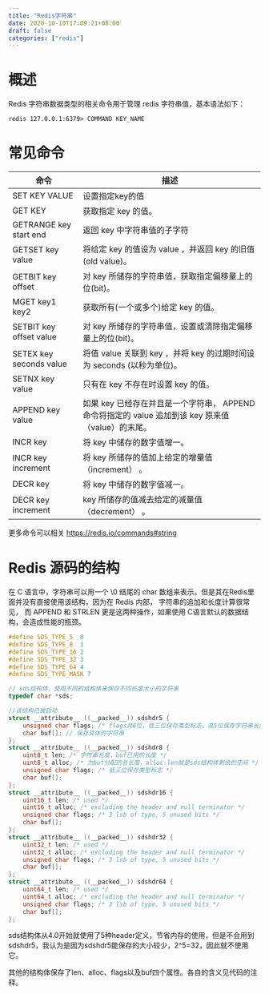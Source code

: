 ```yaml
---
title: "Redis字符串"
date: 2020-10-10T17:09:21+08:00
draft: false 
categories: ["redis"]
---
```


# 概述

Redis 字符串数据类型的相关命令用于管理 redis 字符串值，基本语法如下：

```shell
redis 127.0.0.1:6379> COMMAND KEY_NAME
```



# 常见命令

| 命令                    | 描述                                                         |
| ----------------------- | ------------------------------------------------------------ |
| SET KEY VALUE           | 设置指定key的值                                              |
| GET KEY                 | 获取指定 key 的值。                                          |
| GETRANGE key start end  | 返回 key 中字符串值的子字符                                  |
| GETSET key value        | 将给定 key 的值设为 value ，并返回 key 的旧值(old value)。   |
| GETBIT key offset       | 对 key 所储存的字符串值，获取指定偏移量上的位(bit)。         |
| MGET key1 key2          | 获取所有(一个或多个)给定 key 的值。                          |
| SETBIT key offset value | 对 key 所储存的字符串值，设置或清除指定偏移量上的位(bit)。   |
| SETEX key seconds value | 将值 value 关联到 key ，并将 key 的过期时间设为 seconds (以秒为单位)。 |
| SETNX key value         | 只有在 key 不存在时设置 key 的值。                           |
| APPEND key value        | 如果 key 已经存在并且是一个字符串， APPEND 命令将指定的 value 追加到该 key 原来值（value）的末尾。 |
| INCR key                | 将 key 中储存的数字值增一。                                  |
| INCR key increment      | 将 key 所储存的值加上给定的增量值（increment） 。            |
| DECR key                | 将 key 中储存的数字值减一。                                  |
| DECR key increment      | key 所储存的值减去给定的减量值（decrement） 。               |



更多命令可以相关 https://redis.io/commands#string



# Redis 源码的结构

在 C 语言中，字符串可以用一个 \0 结尾的 char 数组来表示。但是其在Redis里面并没有直接使用该结构，因为在 Redis 内部， 字符串的追加和长度计算很常见， 而 APPEND 和 STRLEN 更是这两种操作，如果使用 C语言默认的数据结构，会造成性能的瓶颈。

```c
#define SDS_TYPE_5  0
#define SDS_TYPE_8  1
#define SDS_TYPE_16 2
#define SDS_TYPE_32 3
#define SDS_TYPE_64 4
#define SDS_TYPE_MASK 7

// sds结构体，使用不同的结构体来保存不同长度大小的字符串
typedef char *sds;

//该结构已被启动
struct __attribute__ ((__packed__)) sdshdr5 {
    unsigned char flags; /* flags共8位，低三位保存类型标志，高5位保存字符串长度，小于32(2^5-1) */
    char buf[]; // 保存具体的字符串
};
struct __attribute__ ((__packed__)) sdshdr8 {
    uint8_t len; /* 字符串长度，buf已用的长度 */
    uint8_t alloc; /* 为buf分配的总长度，alloc-len就是sds结构体剩余的空间 */
    unsigned char flags; /* 低三位保存类型标志 */
    char buf[];
};
struct __attribute__ ((__packed__)) sdshdr16 {
    uint16_t len; /* used */
    uint16_t alloc; /* excluding the header and null terminator */
    unsigned char flags; /* 3 lsb of type, 5 unused bits */
    char buf[];
};
struct __attribute__ ((__packed__)) sdshdr32 {
    uint32_t len; /* used */
    uint32_t alloc; /* excluding the header and null terminator */
    unsigned char flags; /* 3 lsb of type, 5 unused bits */
    char buf[];
};
struct __attribute__ ((__packed__)) sdshdr64 {
    uint64_t len; /* used */
    uint64_t alloc; /* excluding the header and null terminator */
    unsigned char flags; /* 3 lsb of type, 5 unused bits */
    char buf[];
};
```

sds结构体从4.0开始就使用了5种header定义，节省内存的使用，但是不会用到sdshdr5，我认为是因为sdshdr5能保存的大小较少，2^5=32，因此就不使用它。

其他的结构体保存了len、alloc、flags以及buf四个属性。各自的含义见代码的注释。

